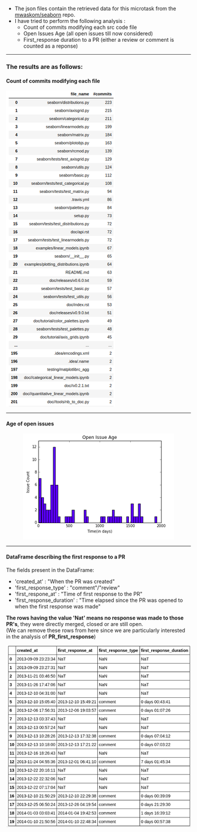 * The json files contain the retrieved data for this microtask from the [mwaskom/seaborn](https://github.com/mwaskom/seaborn) repo.
* I have tried to perform the following analysis :
  - Count of commits modifying each src code file
  - Open Issues Age (all open issues till now considered)
  - First_response duration to a PR (either a review or comment is counted as a reponse)

***
### The results are as follows:

#### Count of commits modifying each file
<img src="commit_count.png" >

***

#### Age of open issues
<p align = "center"><img src="openissueage.png" ></p>

***

#### DataFrame describing the first response to a PR
The fields present in the DataFrame:
- 'created_at' : "When the PR was created"
- 'first_response_type' : "comment"/"review"
- 'first_respone_at' : "Time of first response to the PR"
- 'first_response_duration' : "Time elapsed since the PR was opened to when the first response was made"

**The rows having the value 'Nat' means no response was made to those PR's**, they were directly merged, closed or are still open.<br>
(We can remove these rows from here since we are particularly interested in the analysis of **PR_first_response**)

<p align = "center"><img src="first_res_df.png" ></p>

